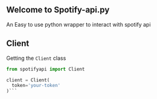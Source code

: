 ## Welcome to Spotify-api.py
An Easy to use python wrapper to interact with spotify api

## Client
Getting the `Client` class
```py
from spotifyapi import Client

client = Client(
  token='your-token'
)```
